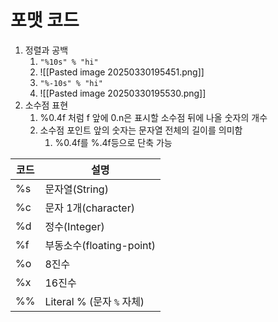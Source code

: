 # 포맷 코드
1. 정렬과 공백
	1. `"%10s" % "hi"`
	2. ![[Pasted image 20250330195451.png]]
	3. `"%-10s" % "hi"`
	4. ![[Pasted image 20250330195530.png]]
2. 소수점 표현
	1. %0.4f 처럼 f 앞에 0.n은 표시할 소수점 뒤에 나올 숫자의 개수
	2. 소수점 포인트 앞의 숫자는 문자열 전체의 길이를 의미함
		1. %0.4f를 %.4f등으로 단축 가능

|코드|설명|
|---|---|
|%s|문자열(String)|
|%c|문자 1개(character)|
|%d|정수(Integer)|
|%f|부동소수(floating-point)|
|%o|8진수|
|%x|16진수|
|%%|Literal % (문자 `%` 자체)|
# 